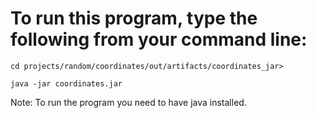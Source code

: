 # To run this program, type the following from your command line:
`cd projects/random/coordinates/out/artifacts/coordinates_jar>`

`java -jar coordinates.jar`

Note:
To run the program you need to have java installed.
